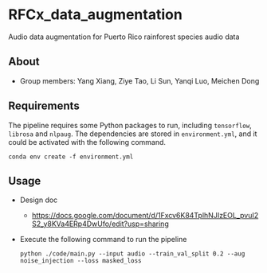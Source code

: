 # RFCx_data_augmentation
Audio data augmentation for Puerto Rico rainforest species audio data

## About 

* Group members: Yang Xiang, Ziye Tao, Li Sun, Yanqi Luo, Meichen Dong 

## Requirements

The pipeline requires some Python packages to run, including `tensorflow`, `librosa` and `nlpaug`. The dependencies are stored in `environment.yml`, and it could be activated with the following command. 
```shell
conda env create -f environment.yml
```

## Usage

* Design doc 
	* https://docs.google.com/document/d/1Fxcv6K84TplhNJIzEOL_pvuI2S2_y8KVa4ERp4DwUfo/edit?usp=sharing

* Execute the following command to run the pipeline 

  ```shell
  python ./code/main.py --input audio --train_val_split 0.2 --aug noise_injection --loss masked_loss
  ```

